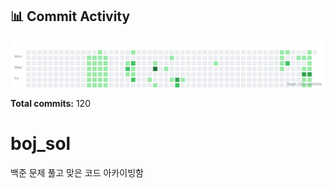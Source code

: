 <!-- HEATMAP:START -->
## 📊 Commit Activity

![Commit Heatmap](./heatmap.svg)

**Total commits:** 120
<!-- HEATMAP:END -->

# boj_sol
백준 문제 풀고 맞은 코드 아카이빙함
